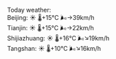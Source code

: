 Today weather:  
Beijing: ☀️   🌡️+15°C 🌬️→39km/h  
Tianjin: ☀️   🌡️+15°C 🌬️→22km/h  
Shijiazhuang: ☀️   🌡️+16°C 🌬️↘19km/h  
Tangshan: ☀️   🌡️+10°C 🌬️↘16km/h  
